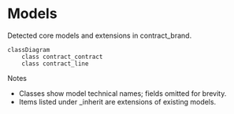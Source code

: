 # Models

Detected core models and extensions in contract_brand.

```mermaid
classDiagram
    class contract_contract
    class contract_line
```

Notes
- Classes show model technical names; fields omitted for brevity.
- Items listed under _inherit are extensions of existing models.
